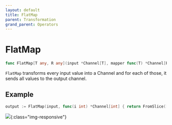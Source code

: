 ```yaml
---
layout: default
title: FlatMap
parent: Transformation
grand_parent: Operators
---
```


<h1>FlatMap</h1>

```go
func FlatMap[T any, R any](input *Channel[T], mapper func(T) *Channel[R], opts ...options.FlatMapOption) *Channel[R]
```

`FlatMap` transforms every input value into a Channel and for each of those, it sends all values to the output channel.

<h2>Example</h2>

```go
output := FlatMap(input, func(i int) *Channel[int] { return FromSlice([]int{i, i * 10}) })
```
![](/assets/images/diagrams/transformation/flatmap.svg){:class="img-responsive"}